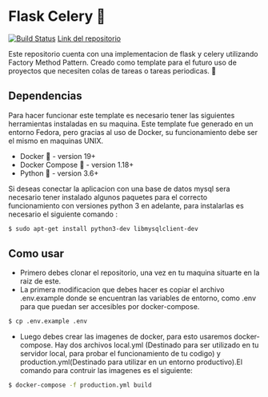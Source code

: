 # Flask Celery :snake:
[![Build Status](https://travis-ci.com/JeremySilvaSilva/Flask-Celery.svg?branch=master)](https://travis-ci.com/JeremySilvaSilva/Flask-Celery)
[Link del repositorio](https://github.com/JeremySilvaSilva/Flask-Celery)

Este repositorio cuenta con una implementacion de flask y celery utilizando Factory Method Pattern. Creado como template para el futuro uso de proyectos que necesiten colas de tareas o tareas periodicas. :mouse2:

## Dependencias 
Para hacer funcionar este template es necesario tener las siguientes herramientas instaladas en su maquina. Este template fue generado en un entorno Fedora, pero gracias al uso de Docker, su funcionamiento debe ser el mismo en maquinas UNIX.

- Docker :whale: - version 19+
- Docker Compose :whale2: - version 1.18+
- Python :snake: - version 3.6+

Si deseas conectar la aplicacion con una base de datos mysql sera necesario tener instalado algunos paquetes para el correcto funcionamiento con versiones python 3 en adelante, para instalarlas es necesario el siguiente comando :
```sh
$ sudo apt-get install python3-dev libmysqlclient-dev
```

## Como usar

- Primero debes clonar el repositorio, una vez en tu maquina situarte en la raiz de este.
- La primera modificacion que debes hacer es copiar el archivo .env.example donde se encuentran las variables de entorno, como .env para que puedan ser accesibles por docker-compose. 

```sh
$ cp .env.example .env
```
- Luego debes crear las imagenes de docker, para esto usaremos docker-compose. Hay dos archivos local.yml (Destinado para ser utilizado en tu servidor local, para probar el funcionamiento de tu codigo) y production.yml(Destinado para utilizar en un entorno productivo).El comando para contruir las imagenes es el siguiente:

```sh
$ docker-compose -f production.yml build
```


